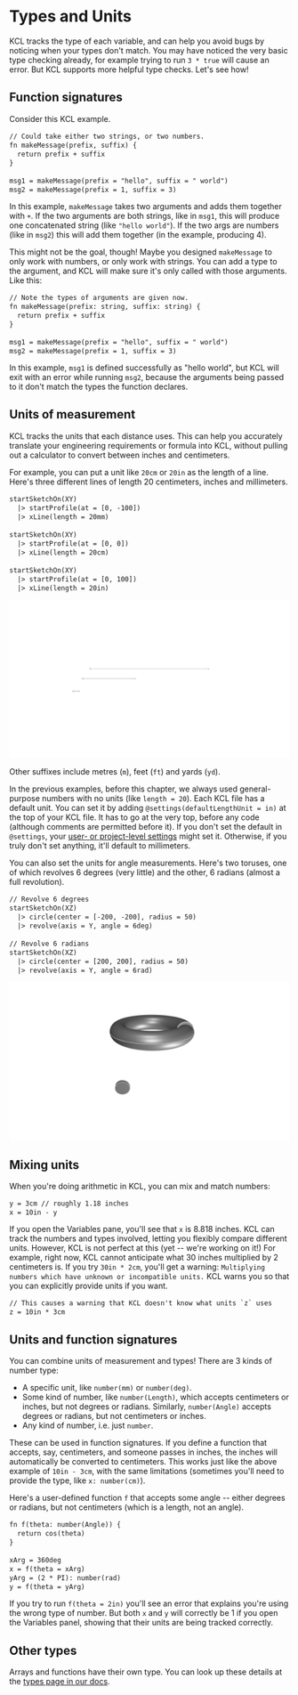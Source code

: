 # Types and Units
<!-- toc -->

KCL tracks the type of each variable, and can help you avoid bugs by noticing when your types don't match. You may have noticed the very basic type checking already, for example trying to run `3 * true` will cause an error. But KCL supports more helpful type checks. Let's see how!

## Function signatures

Consider this KCL example. 

```kcl
// Could take either two strings, or two numbers.
fn makeMessage(prefix, suffix) {
  return prefix + suffix
}

msg1 = makeMessage(prefix = "hello", suffix = " world")
msg2 = makeMessage(prefix = 1, suffix = 3)
```

In this example, `makeMessage` takes two arguments and adds them together with `+`. If the two arguments are both strings, like in `msg1`, this will produce one concatenated string (like `"hello world"`). If the two args are numbers (like in `msg2`) this will add them together (in the example, producing 4).

This might not be the goal, though! Maybe you designed `makeMessage` to only work with numbers, or only work with strings. You can add a type to the argument, and KCL will make sure it's only called with those arguments. Like this:

```kcl
// Note the types of arguments are given now.
fn makeMessage(prefix: string, suffix: string) {
  return prefix + suffix
}

msg1 = makeMessage(prefix = "hello", suffix = " world")
msg2 = makeMessage(prefix = 1, suffix = 3)
```

In this example, `msg1` is defined successfully as "hello world", but KCL will exit with an error while running `msg2`, because the arguments being passed to it don't match the types the function declares.

## Units of measurement

KCL tracks the units that each distance uses. This can help you accurately translate your engineering requirements or formula into KCL, without pulling out a calculator to convert between inches and centimeters.

For example, you can put a unit like `20cm` or `20in` as the length of a line. Here's three different lines of length 20 centimeters, inches and millimeters.

```kcl=lines_units
startSketchOn(XY)
  |> startProfile(at = [0, -100])
  |> xLine(length = 20mm)

startSketchOn(XY)
  |> startProfile(at = [0, 0])
  |> xLine(length = 20cm)

startSketchOn(XY)
  |> startProfile(at = [0, 100])
  |> xLine(length = 20in)
```

![Three lines of length 20 mm, 20 cm and 20 inches](images/dynamic/lines_units.png)

Other suffixes include metres (`m`), feet (`ft`) and yards (`yd`).

In the previous examples, before this chapter, we always used general-purpose numbers with no units (like `length = 20`). Each KCL file has a default unit. You can set it by adding `@settings(defaultLengthUnit = in)` at the top of your KCL file. It has to go at the very top, before any code (although comments are permitted before it). If you don't set the default in `@settings`, your [user- or project-level settings] might set it. Otherwise, if you truly don't set anything, it'll default to millimeters. 

You can also set the units for angle measurements. Here's two toruses, one of which revolves 6 degrees (very little) and the other, 6 radians (almost a full revolution).


```kcl=donut_angle_units
// Revolve 6 degrees
startSketchOn(XZ)
  |> circle(center = [-200, -200], radius = 50)
  |> revolve(axis = Y, angle = 6deg)

// Revolve 6 radians
startSketchOn(XZ)
  |> circle(center = [200, 200], radius = 50)
  |> revolve(axis = Y, angle = 6rad)
```

![Revolve of 6 degrees vs. 6 radians](images/dynamic/donut_angle_units.png)

## Mixing units

When you're doing arithmetic in KCL, you can mix and match numbers:

```kcl
y = 3cm // roughly 1.18 inches
x = 10in - y
```

If you open the Variables pane, you'll see that `x` is 8.818 inches. KCL can track the numbers and types involved, letting you flexibly compare different units. However, KCL is not perfect at this (yet -- we're working on it!) For example, right now, KCL cannot anticipate what 30 inches multiplied by 2 centimeters is. If you try `30in * 2cm`, you'll get a warning: `Multiplying numbers which have unknown or incompatible units.` KCL warns you so that you can explicitly provide units if you want.

```kcl
// This causes a warning that KCL doesn't know what units `z` uses
z = 10in * 3cm
```

## Units and function signatures

You can combine units of measurement and types! There are 3 kinds of number type:

 - A specific unit, like `number(mm)` or `number(deg)`.
 - Some kind of number, like `number(Length)`, which accepts centimeters or inches, but not degrees or radians. Similarly, `number(Angle)` accepts degrees or radians, but not centimeters or inches.
 - Any kind of number, i.e. just `number`.

These can be used in function signatures. If you define a function that accepts, say, centimeters, and someone passes in inches, the inches will automatically be converted to centimeters. This works just like the above example of `10in - 3cm`, with the same limitations (sometimes you'll need to provide the type, like `x: number(cm)`).

Here's a user-defined function `f` that accepts some angle -- either degrees or radians, but not centimeters (which is a length, not an angle).

```kcl
fn f(theta: number(Angle)) {
  return cos(theta)
}

xArg = 360deg
x = f(theta = xArg)
yArg = (2 * PI): number(rad)
y = f(theta = yArg)
```

If you try to run `f(theta = 2in)` you'll see an error that explains you're using the wrong type of number. But both `x` and `y` will correctly be 1 if you open the Variables panel, showing that their units are being tracked correctly.

## Other types

Arrays and functions have their own type. You can look up these details at the [types page in our docs].

[user- or project-level settings]: https://zoo.dev/docs/kcl-lang/settings
[types page in our docs]: https://zoo.dev/docs/kcl-lang/types
